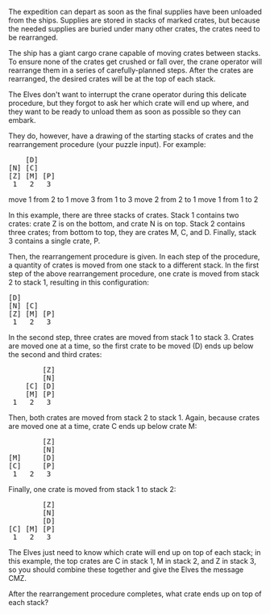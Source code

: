 <p>The expedition can depart as soon as the final supplies have been unloaded from the ships. Supplies are stored in stacks of marked crates, but because the needed supplies are buried under many other crates, the crates need to be rearranged.</p>
<p>The ship has a giant cargo crane capable of moving crates between stacks. To ensure none of the crates get crushed or fall over, the crane operator will rearrange them in a series of carefully-planned steps. After the crates are rearranged, the desired crates will be at the top of each stack.</p>
<p>The Elves don't want to interrupt the crane operator during this delicate procedure, but they forgot to ask her which crate will end up where, and they want to be ready to unload them as soon as possible so they can embark.</p>

<p>They do, however, have a drawing of the starting stacks of crates and the rearrangement procedure (your puzzle input). For example:</p>
<pre>
    [D]
[N] [C]
[Z] [M] [P]
 1   2   3
</pre>
<p>
move 1 from 2 to 1
move 3 from 1 to 3
move 2 from 2 to 1
move 1 from 1 to 2
</p>

<p>In this example, there are three stacks of crates. Stack 1 contains two crates: crate Z is on the bottom, and crate N is on top. Stack 2 contains three crates; from bottom to top, they are crates M, C, and D. Finally, stack 3 contains a single crate, P.</p>
<p>Then, the rearrangement procedure is given. In each step of the procedure, a quantity of crates is moved from one stack to a different stack. In the first step of the above rearrangement procedure, one crate is moved from stack 2 to stack 1, resulting in this configuration:</p>
<pre>
[D]
[N] [C]
[Z] [M] [P]
 1   2   3
</pre>

<p>In the second step, three crates are moved from stack 1 to stack 3. Crates are moved one at a time, so the first crate to be moved (D) ends up below the second and third crates:</p>
<pre>
        [Z]
        [N]
    [C] [D]
    [M] [P]
 1   2   3
</pre>

<p>Then, both crates are moved from stack 2 to stack 1. Again, because crates are moved one at a time, crate C ends up below crate M:</p>
<pre>
        [Z]
        [N]
[M]     [D]
[C]     [P]
 1   2   3
</pre>

<p>Finally, one crate is moved from stack 1 to stack 2:</p>
<pre>
        [Z]
        [N]
        [D]
[C] [M] [P]
 1   2   3
</pre>

<p>The Elves just need to know which crate will end up on top of each stack; in this example, the top crates are C in stack 1, M in stack 2, and Z in stack 3, so you should combine these together and give the Elves the message CMZ.</p>
<p>After the rearrangement procedure completes, what crate ends up on top of each stack?</p>

